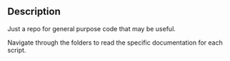 ## **Description**

Just a repo for general purpose code that may be useful. 

Navigate through the folders to read the specific documentation for each script. 
